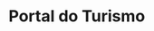 # Portal do Turismo

<!-- https://drive.google.com/drive/folders/1DIH42cE4BtwgP-VGYNPmfrJOc3kTEk1L?usp=sharing -->
